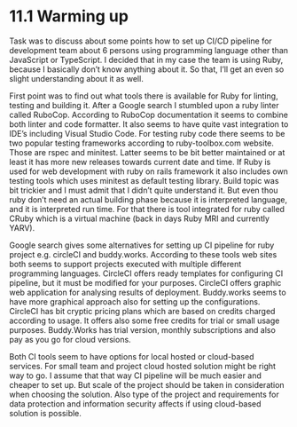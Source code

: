 # 11.1 Warming up

Task was to discuss about some points how to set up CI/CD pipeline for development team about 6 persons using programming language other than JavaScript or TypeScript. I decided that in my case the team is using Ruby, because I basically don’t know anything about it. So that, I’ll get an even so slight understanding about it as well.

First point was to find out what tools there is available for Ruby for linting, testing and building it. After a Google search I stumbled upon a ruby linter called RuboCop. According to RuboCop documentation it seems to combine both linter and code formatter. It also seems to have quite vast integration to IDE’s including Visual Studio Code. For testing ruby code there seems to be two popular testing frameworks according to ruby-toolbox.com website. Those are rspec and minitest. Latter seems to be bit better maintained or at least it has more new releases towards current date and time. If Ruby is used for web development with ruby on rails framework it also includes own testing tools which uses minitest as default testing library. Build topic was bit trickier and I must admit that I didn’t quite understand it. But even thou ruby don’t need an actual building phase because it is interpreted language, and it is interpreted run time. For that there is tool integrated for ruby called CRuby which is a virtual machine (back in days Ruby MRI and currently YARV).

Google search gives some alternatives for setting up CI pipeline for ruby project e.g. circleCI and buddy.works. According to these tools web sites both seems to support projects executed with multiple different programming languages. CircleCI offers ready templates for configuring CI pipeline, but it must be modified for your purposes. CircleCI offers graphic web application for analysing results of deployment. Buddy.works seems to have more graphical approach also for setting up the configurations. CircleCI has bit cryptic pricing plans which are based on credits charged according to usage. It offers also some free credits for trial or small usage purposes. Buddy.Works has trial version, monthly subscriptions and also pay as you go for cloud versions.

Both CI tools seem to have options for local hosted or cloud-based services. For small team and project cloud hosted solution might be right way to go. I assume that that way CI pipeline will be much easier and cheaper to set up. But scale of the project should be taken in consideration when choosing the solution. Also type of the project and requirements for data protection and information security affects if using cloud-based solution is possible.
